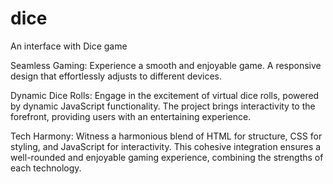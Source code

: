 # dice
An interface with Dice game


Seamless Gaming:
Experience a smooth and enjoyable game. A responsive design that effortlessly adjusts to different devices.


Dynamic Dice Rolls:
Engage in the excitement of virtual dice rolls, powered by dynamic JavaScript functionality. The project brings interactivity to the forefront, providing users with an entertaining experience.


Tech Harmony:
Witness a harmonious blend of HTML for structure, CSS for styling, and JavaScript for interactivity. This cohesive integration ensures a well-rounded and enjoyable gaming experience, combining the strengths of each technology.
